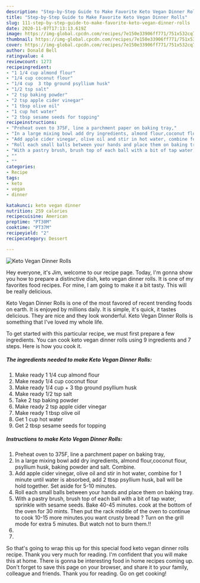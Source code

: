 ```yaml
---
description: "Step-by-Step Guide to Make Favorite Keto Vegan Dinner Rolls"
title: "Step-by-Step Guide to Make Favorite Keto Vegan Dinner Rolls"
slug: 111-step-by-step-guide-to-make-favorite-keto-vegan-dinner-rolls
date: 2020-11-07T17:13:13.619Z
image: https://img-global.cpcdn.com/recipes/7e150e33906ff771/751x532cq70/keto-vegan-dinner-rolls-recipe-main-photo.jpg
thumbnail: https://img-global.cpcdn.com/recipes/7e150e33906ff771/751x532cq70/keto-vegan-dinner-rolls-recipe-main-photo.jpg
cover: https://img-global.cpcdn.com/recipes/7e150e33906ff771/751x532cq70/keto-vegan-dinner-rolls-recipe-main-photo.jpg
author: Donald Bell
ratingvalue: 4
reviewcount: 1273
recipeingredient:
- "1 1/4 cup almond flour"
- "1/4 cup coconut flour"
- "1/4 cup  3 tbp ground psyllium husk"
- "1/2 tsp salt"
- "2 tsp baking powder"
- "2 tsp apple cider vinegar"
- "1 tbsp olive oil"
- "1 cup hot water"
- "2 tbsp sesame seeds for topping"
recipeinstructions:
- "Preheat oven to 375F, line a parchment paper on baking tray,"
- "In a large mixing bowl add dry ingredients, almond flour,coconut flour, psyllium husk, baking powder and salt. Combine."
- "Add apple cider vinegar, olive oil and stir in hot water, combine for 1 minute until water is absorbed, add 2 tbsp psyllium husk, ball will be hold together. Set aside for 5-10 minutes."
- "Roll each small balls between your hands and place them on baking tray."
- "With a pastry brush, brush top of each ball with a bit of tap water, sprinkle with sesame seeds. Bake 40-45 minutes. cook at the bottom of the oven for 30 mints. Then put the rack middle of the oven to continue to cook 10-15 more minutes.you want crusty bread ? Turn on the grill mode for extra 5 minutes. But watch not to burn them.!!"
- ""
- ""
categories:
- Recipe
tags:
- keto
- vegan
- dinner

katakunci: keto vegan dinner 
nutrition: 259 calories
recipecuisine: American
preptime: "PT30M"
cooktime: "PT37M"
recipeyield: "2"
recipecategory: Dessert

---
```



![Keto Vegan Dinner Rolls](https://img-global.cpcdn.com/recipes/7e150e33906ff771/751x532cq70/keto-vegan-dinner-rolls-recipe-main-photo.jpg)

Hey everyone, it's Jim, welcome to our recipe page. Today, I'm gonna show you how to prepare a distinctive dish, keto vegan dinner rolls. It is one of my favorites food recipes. For mine, I am going to make it a bit tasty. This will be really delicious.



Keto Vegan Dinner Rolls is one of the most favored of recent trending foods on earth. It is enjoyed by millions daily. It is simple, it's quick, it tastes delicious. They are nice and they look wonderful. Keto Vegan Dinner Rolls is something that I've loved my whole life.


To get started with this particular recipe, we must first prepare a few ingredients. You can cook keto vegan dinner rolls using 9 ingredients and 7 steps. Here is how you cook it.

<!--inarticleads1-->

##### The ingredients needed to make Keto Vegan Dinner Rolls:

1. Make ready 1 1/4 cup almond flour
1. Make ready 1/4 cup coconut flour
1. Make ready 1/4 cup + 3 tbp ground psyllium husk
1. Make ready 1/2 tsp salt
1. Take 2 tsp baking powder
1. Make ready 2 tsp apple cider vinegar
1. Make ready 1 tbsp olive oil
1. Get 1 cup hot water
1. Get 2 tbsp sesame seeds for topping




<!--inarticleads2-->

##### Instructions to make Keto Vegan Dinner Rolls:

1. Preheat oven to 375F, line a parchment paper on baking tray,
1. In a large mixing bowl add dry ingredients, almond flour,coconut flour, psyllium husk, baking powder and salt. Combine.
1. Add apple cider vinegar, olive oil and stir in hot water, combine for 1 minute until water is absorbed, add 2 tbsp psyllium husk, ball will be hold together. Set aside for 5-10 minutes.
1. Roll each small balls between your hands and place them on baking tray.
1. With a pastry brush, brush top of each ball with a bit of tap water, sprinkle with sesame seeds. Bake 40-45 minutes. cook at the bottom of the oven for 30 mints. Then put the rack middle of the oven to continue to cook 10-15 more minutes.you want crusty bread ? Turn on the grill mode for extra 5 minutes. But watch not to burn them.!!
1. 
1. 




So that's going to wrap this up for this special food keto vegan dinner rolls recipe. Thank you very much for reading. I'm confident that you will make this at home. There is gonna be interesting food in home recipes coming up. Don't forget to save this page on your browser, and share it to your family, colleague and friends. Thank you for reading. Go on get cooking!
